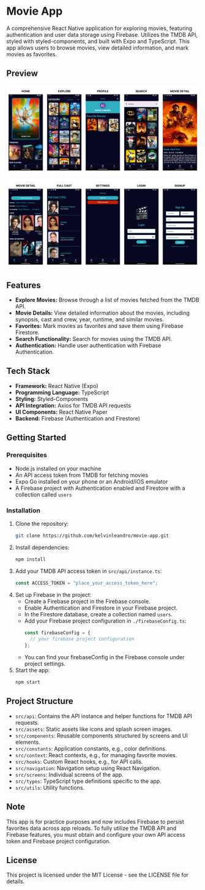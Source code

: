 # Movie App

A comprehensive React Native application for exploring movies, featuring authentication and user data storage using Firebase. Utilizes the TMDB API, styled with styled-components, and built with Expo and TypeScript. This app allows users to browse movies, view detailed information, and mark movies as favorites.

## Preview
<div style="display: flex; flex-direction:row; flex-wrap: wrap; gap: 12px;">
  <img src="src/assets/set_preview_1.png" alt="Screens preview" />
  <img src="src/assets/set_preview_2.png" alt="Screens preview" />
</div>

## Features

- **Explore Movies:** Browse through a list of movies fetched from the TMDB API.
- **Movie Details:** View detailed information about the movies, including synopsis, cast and crew, year, runtime, and similar movies.
- **Favorites:** Mark movies as favorites and save them using Firebase Firestore.
- **Search Functionality:** Search for movies using the TMDB API.
- **Authentication:** Handle user authentication with Firebase Authentication.

## Tech Stack

- **Framework:** React Native (Expo)
- **Programming Language:** TypeScript
- **Styling:** Styled-Components
- **API Integration:** Axios for TMDB API requests
- **UI Components:** React Native Paper
- **Backend:** Firebase (Authentication and Firestore)

## Getting Started

### Prerequisites

- Node.js installed on your machine
- An API access token from TMDB for fetching movies
- Expo Go installed on your phone or an Android/iOS emulator
- A Firebase project with Authentication enabled and Firestore with a collection called `users`

### Installation

1. Clone the repository:
   ```sh
   git clone https://github.com/kelvinleandro/movie-app.git
   ```
2. Install dependencies:
   ```sh
   npm install
   ```
3. Add your TMDB API access token in `src/api/instance.ts`:
   ```js
   const ACCESS_TOKEN = "place_your_access_token_here";
   ```
4. Set up Firebase in the project:
    - Create a Firebase project in the Firebase console.
    - Enable Authentication and Firestore in your Firebase project.
    - In the Firestore database, create a collection named `users`.
    - Add your Firebase project configuration in `./firebaseConfig.ts`:
      ```js
      const firebaseConfig = {
        // your firebase project configuration
      };
      ```
    - You can find your firebaseConfig in the Firebase console under project settings.
5. Start the app:
   ```sh
   npm start
   ```

## Project Structure

- `src/api`: Contains the API instance and helper functions for TMDB API requests.
- `src/assets`: Static assets like icons and splash screen images.
- `src/components`: Reusable components structured by screens and UI elements.
- `src/constants`: Application constants, e.g., color definitions.
- `src/context`: React contexts, e.g., for managing favorite movies.
- `src/hooks`: Custom React hooks, e.g., for API calls.
- `src/navigation`: Navigation setup using React Navigation.
- `src/screens`: Individual screens of the app.
- `src/types`: TypeScript type definitions specific to the app.
- `src/utils`: Utility functions.

## Note

This app is for practice purposes and now includes Firebase to persist favorites data across app reloads. To fully utilize the TMDB API and Firebase features, you must obtain and configure your own API access token and Firebase project configuration.

## License

This project is licensed under the MIT License - see the LICENSE file for details.
